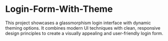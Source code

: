 # Login-Form-With-Theme
This project showcases a glassmorphism login interface with dynamic theming options. It combines modern UI techniques with clean, responsive design principles to create a visually appealing and user-friendly login form.
